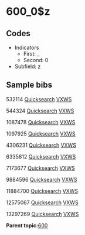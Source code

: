 # 600\_0$z

## Codes

-   Indicators
    -   First: \_
    -   Second: 0
-   Subfield: z

## Sample bibs

532114 [Quicksearch](https://search.library.yale.edu/catalog/532114) [VXWS](http://prodorbis.library.yale.edu:7014/vxws/GetHoldingsService?bibId=532114)

544324 [Quicksearch](https://search.library.yale.edu/catalog/544324) [VXWS](http://prodorbis.library.yale.edu:7014/vxws/GetHoldingsService?bibId=544324)

1087478 [Quicksearch](https://search.library.yale.edu/catalog/1087478) [VXWS](http://prodorbis.library.yale.edu:7014/vxws/GetHoldingsService?bibId=1087478)

1097925 [Quicksearch](https://search.library.yale.edu/catalog/1097925) [VXWS](http://prodorbis.library.yale.edu:7014/vxws/GetHoldingsService?bibId=1097925)

4306231 [Quicksearch](https://search.library.yale.edu/catalog/4306231) [VXWS](http://prodorbis.library.yale.edu:7014/vxws/GetHoldingsService?bibId=4306231)

6335812 [Quicksearch](https://search.library.yale.edu/catalog/6335812) [VXWS](http://prodorbis.library.yale.edu:7014/vxws/GetHoldingsService?bibId=6335812)

7173677 [Quicksearch](https://search.library.yale.edu/catalog/7173677) [VXWS](http://prodorbis.library.yale.edu:7014/vxws/GetHoldingsService?bibId=7173677)

9884596 [Quicksearch](https://search.library.yale.edu/catalog/9884596) [VXWS](http://prodorbis.library.yale.edu:7014/vxws/GetHoldingsService?bibId=9884596)

11884700 [Quicksearch](https://search.library.yale.edu/catalog/11884700) [VXWS](http://prodorbis.library.yale.edu:7014/vxws/GetHoldingsService?bibId=11884700)

12575067 [Quicksearch](https://search.library.yale.edu/catalog/12575067) [VXWS](http://prodorbis.library.yale.edu:7014/vxws/GetHoldingsService?bibId=12575067)

13297269 [Quicksearch](https://search.library.yale.edu/catalog/13297269) [VXWS](http://prodorbis.library.yale.edu:7014/vxws/GetHoldingsService?bibId=13297269)

**Parent topic:**[600](../../tags/600/600.md)

